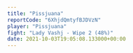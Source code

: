 ```yaml
---
title: "Pissjuana"
reportCode: "6XhjdQmtyfBJDVzN"
player: "Pissjuana"
fight: "Lady Vashj - Wipe 2 (48%)"
date: 2021-10-03T19:05:08.133000+00:00
---
```

